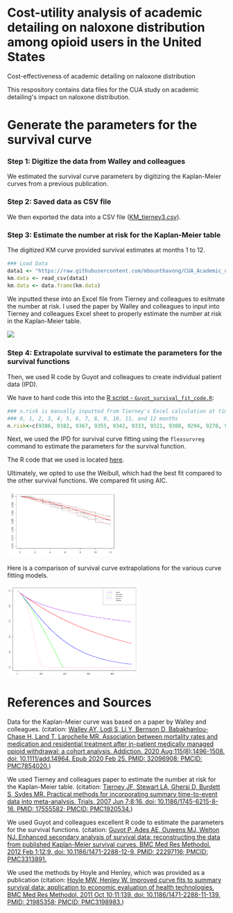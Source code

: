 # Cost-utility analysis of academic detailing on naloxone distribution among opioid users in the United States
Cost-effectiveness of academic detailing on naloxone distribution

This respository contains data files for the CUA study on academic detailing's impact on naloxone distribution.

# Generate the parameters for the survival curve
### Step 1: Digitize the data from Walley and colleagues
We estimated the survival curve parameters by digitizing the Kaplan-Meier curves from a previous publication.

### Step 2: Saved data as CSV file
We then exported the data into a CSV file ([KM_tierney3.csv](https://raw.githubusercontent.com/mbounthavong/CUA_Academic_detailing_and_naloxone/main/KM_tierney3.csv)). 

### Step 3: Estimate the number at risk for the Kaplan-Meier table
The digitized KM curve provided survival estimates at months 1 to 12. 

```ruby
### Load Data
data1 <- "https://raw.githubusercontent.com/mbounthavong/CUA_Academic_detailing_and_naloxone/main/KM_tierney3.csv"
km.data <- read_csv(data1)
km.data <- data.frame(km.data)
````

We inputted these into an Excel file from Tierney and colleagues to esitmate the number at risk. I used the paper by Walley and colleagues to input into Tierney and colleagues Excel sheet to properly estimate the number at risk in the Kaplan-Meier table. 

<img src = 'https://github.com/mbounthavong/CUA_Academic_detailing_and_naloxone/blob/main/Figures/tierney excel.png' width = 40%>

### Step 4: Extrapolate survival to estimate the parameters for the survival functions
Then, we used R code by Guyot and colleagues to create individual patient data (IPD). 

We have to hard code this into the [R script - `Guyot_survival_fit_code.R`](https://raw.githubusercontent.com/mbounthavong/CUA_Academic_detailing_and_naloxone/refs/heads/main/R%20codes/Guyot_survival_fit_code.R):

```ruby
### n.risk is manually inputted from Tierney's Excel calculation at timepoints:
### 0, 1, 2, 3, 4, 5, 6, 7, 8, 9, 10, 11, and 12 months
n.risk<-c(9386, 9382, 9367, 9355, 9342, 9333, 9321, 9308, 9294, 9278, 9261, 9255, 9250)
```

Next, we used the IPD for survival curve fitting using the `flexsurvreg` command to estimate the parameters for the survival function. 

The R code that we used is located [here](https://raw.githubusercontent.com/mbounthavong/CUA_Academic_detailing_and_naloxone/refs/heads/main/R%20codes/survival_fit_tierney.R).

Ultimately, we opted to use the Weibull, which had the best fit compared to the other survival functions. We compared fit using AIC. 

<img src = 'https://github.com/mbounthavong/CUA_Academic_detailing_and_naloxone/blob/main/Figures/weibull.png' width = 50%>

Here is a comparison of survival curve extrapolations for the various curve fitting models. 

<img src = 'https://github.com/mbounthavong/CUA_Academic_detailing_and_naloxone/blob/main/Figures/Figure_survival.png' width = 60%>

# References and Sources
Data for the Kaplan-Meier curve was based on a paper by Walley and colleagues.
(citation: [Walley AY, Lodi S, Li Y, Bernson D, Babakhanlou-Chase H, Land T, Larochelle MR. Association between mortality rates and medication and residential treatment after in-patient medically managed opioid withdrawal: a cohort analysis. Addiction. 2020 Aug;115(8):1496-1508. doi: 10.1111/add.14964. Epub 2020 Feb 25. PMID: 32096908; PMCID: PMC7854020.](https://pubmed.ncbi.nlm.nih.gov/32096908/))

We used Tierney and colleagues paper to estimate the number at risk for the Kaplan-Meier table. 
(citation: [Tierney JF, Stewart LA, Ghersi D, Burdett S, Sydes MR. Practical methods for incorporating summary time-to-event data into meta-analysis. Trials. 2007 Jun 7;8:16. doi: 10.1186/1745-6215-8-16. PMID: 17555582; PMCID: PMC1920534.](https://pubmed.ncbi.nlm.nih.gov/17555582/))

We used Guyot and colleagues excellent R code to estimate the parameters for the survival functions. 
(citation: [Guyot P, Ades AE, Ouwens MJ, Welton NJ. Enhanced secondary analysis of survival data: reconstructing the data from published Kaplan-Meier survival curves. BMC Med Res Methodol. 2012 Feb 1;12:9. doi: 10.1186/1471-2288-12-9. PMID: 22297116; PMCID: PMC3313891.](https://pubmed.ncbi.nlm.nih.gov/22297116/)

We used the methods by Hoyle and Henley, which was provided as a publication
(citation: [Hoyle MW, Henley W. Improved curve fits to summary survival data: application to economic evaluation of health technologies. BMC Med Res Methodol. 2011 Oct 10;11:139. doi: 10.1186/1471-2288-11-139. PMID: 21985358; PMCID: PMC3198983.](https://pubmed.ncbi.nlm.nih.gov/21985358/))



